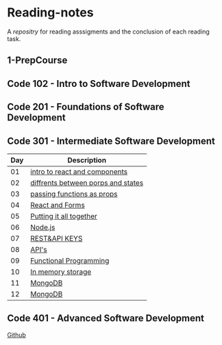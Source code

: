 # Reading-notes
  A *repositry* for reading asssigments and the conclusion of each reading task.
  
## 1-PrepCourse 
## Code 102 - Intro to Software Development
## Code 201 - Foundations of Software Development
## Code 301 - Intermediate Software Development
| Day | Description |
| --- | ----------- |
| 01 | [intro to react and components ](https://github.com/Alhaimouni/reading-notes/blob/main/Class%2001/Day%2001.md) |
| 02 |  [diffrents between porps and states ](https://github.com/Alhaimouni/reading-notes/blob/main/Class%2001/Day02.md) |    
| 03 | [passing functions as props](https://github.com/Alhaimouni/reading-notes/blob/main/Class%2001/Day03.md) |
| 04 | [React and Forms](https://github.com/Alhaimouni/reading-notes/blob/main/Class%2001/Day04.md) |
| 05 | [Putting it all together](https://github.com/Alhaimouni/reading-notes/blob/main/Class%2001/Day05.md)
| 06 | [Node.js](https://github.com/Alhaimouni/reading-notes/blob/main/Class%2001/Day06.md)
| 07 | [REST&API KEYS](https://github.com/Alhaimouni/reading-notes/blob/main/Class%2001/Day07.md)
| 08 | [API's](https://github.com/Alhaimouni/reading-notes/blob/main/Class%2001/Day08.md)
| 09 | [Functional Programming](https://github.com/Alhaimouni/reading-notes/blob/main/Class%2001/Day09.md)
| 10 | [In memory storage](https://github.com/Alhaimouni/reading-notes/blob/main/Class%2001/Day10.md)
| 11 | [MongoDB](https://github.com/Alhaimouni/reading-notes/blob/main/Class%2001/Day11.md)
| 12 | [MongoDB](https://github.com/Alhaimouni/reading-notes/blob/main/Class%2001/Day11.md)

## Code 401 - Advanced Software Development

[Github](https://github.com/Alhaimouni)
